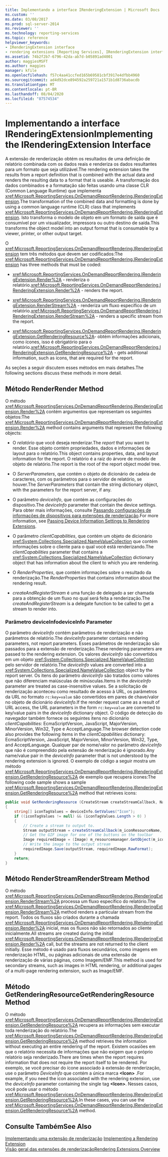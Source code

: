 ```yaml
---
title: Implementando a interface IRenderingExtension | Microsoft Docs
ms.custom: ''
ms.date: 03/08/2017
ms.prod: sql-server-2014
ms.reviewer: ''
ms.technology: reporting-services
ms.topic: reference
helpviewer_keywords:
- IRenderingExtension interface
- rendering extensions [Reporting Services], IRenderingExtension interface
ms.assetid: 74b2f2b7-6796-42da-ab7d-b05891ad4001
author: maggiesMSFT
ms.author: maggies
manager: kfile
ms.openlocfilehash: f57c4aa41ccfed165b69581cbf3917e4dfbb4960
ms.sourcegitcommit: ad4d92dce894592a259721a1571b1d8736abacdb
ms.translationtype: MT
ms.contentlocale: pt-BR
ms.lasthandoff: 08/04/2020
ms.locfileid: "87574534"
---
```

# <a name="implementing-the-irenderingextension-interface"></a><span data-ttu-id="5f3f0-102">Implementando a interface IRenderingExtension</span><span class="sxs-lookup"><span data-stu-id="5f3f0-102">Implementing the IRenderingExtension Interface</span></span>
  <span data-ttu-id="5f3f0-103">A extensão de renderização obtém os resultados de uma definição de relatório combinada com os dados reais e renderiza os dados resultantes para um formato que seja utilizável.</span><span class="sxs-lookup"><span data-stu-id="5f3f0-103">The rendering extension takes the results from a report definition that is combined with the actual data and renders the resulting data to a format that is useable.</span></span> <span data-ttu-id="5f3f0-104">A transformação dos dados combinados e a formatação são feitas usando uma classe CLR (Common Language Runtime) que implementa <xref:Microsoft.ReportingServices.OnDemandReportRendering.IRenderingExtension>.</span><span class="sxs-lookup"><span data-stu-id="5f3f0-104">The transformation of the combined data and formatting is done by using a common language runtime (CLR) class that implements <xref:Microsoft.ReportingServices.OnDemandReportRendering.IRenderingExtension>.</span></span> <span data-ttu-id="5f3f0-105">Isto transforma o modelo de objeto em um formato de saída que é consumível por um visualizador, impressora ou outro destino de saída.</span><span class="sxs-lookup"><span data-stu-id="5f3f0-105">This transforms the object model into an output format that is consumable by a viewer, printer, or other output target.</span></span>  
  
 <span data-ttu-id="5f3f0-106">O <xref:Microsoft.ReportingServices.OnDemandReportRendering.IRenderingExtension> tem três métodos que devem ser codificados:</span><span class="sxs-lookup"><span data-stu-id="5f3f0-106">The <xref:Microsoft.ReportingServices.OnDemandReportRendering.IRenderingExtension> has three methods that must be coded:</span></span>  
  
-   <span data-ttu-id="5f3f0-107"><xref:Microsoft.ReportingServices.OnDemandReportRendering.IRenderingExtension.Render%2A> - renderiza o relatório.</span><span class="sxs-lookup"><span data-stu-id="5f3f0-107"><xref:Microsoft.ReportingServices.OnDemandReportRendering.IRenderingExtension.Render%2A> - renders the report.</span></span>  
  
-   <span data-ttu-id="5f3f0-108"><xref:Microsoft.ReportingServices.OnDemandReportRendering.IRenderingExtension.RenderStream%2A> - renderiza um fluxo específico de um relatório.</span><span class="sxs-lookup"><span data-stu-id="5f3f0-108"><xref:Microsoft.ReportingServices.OnDemandReportRendering.IRenderingExtension.RenderStream%2A> - renders a specific stream from the report.</span></span>  
  
-   <span data-ttu-id="5f3f0-109"><xref:Microsoft.ReportingServices.OnDemandReportRendering.IRenderingExtension.GetRenderingResource%2A>- obtém informações adicionais, como ícones, isso é obrigatório para o relatório.</span><span class="sxs-lookup"><span data-stu-id="5f3f0-109"><xref:Microsoft.ReportingServices.OnDemandReportRendering.IRenderingExtension.GetRenderingResource%2A> - gets additional information, such as icons, that are required for the report.</span></span>  
  
 <span data-ttu-id="5f3f0-110">As seções a seguir discutem esses métodos em mais detalhes.</span><span class="sxs-lookup"><span data-stu-id="5f3f0-110">The following sections discuss these methods in more detail.</span></span>  
  
## <a name="render-method"></a><span data-ttu-id="5f3f0-111">Método Render</span><span class="sxs-lookup"><span data-stu-id="5f3f0-111">Render Method</span></span>  
 <span data-ttu-id="5f3f0-112">O método <xref:Microsoft.ReportingServices.OnDemandReportRendering.IRenderingExtension.Render%2A> contém argumentos que representam os seguintes objetos:</span><span class="sxs-lookup"><span data-stu-id="5f3f0-112">The <xref:Microsoft.ReportingServices.OnDemandReportRendering.IRenderingExtension.Render%2A> method contains arguments that represent the following objects:</span></span>  
  
-   <span data-ttu-id="5f3f0-113">O *relatório* que você deseja renderizar.</span><span class="sxs-lookup"><span data-stu-id="5f3f0-113">The *report* that you want to render.</span></span> <span data-ttu-id="5f3f0-114">Esse objeto contém propriedades, dados e informações de layout para o relatório.</span><span class="sxs-lookup"><span data-stu-id="5f3f0-114">This object contains properties, data, and layout information for the report.</span></span> <span data-ttu-id="5f3f0-115">O relatório é a raiz do árvore de modelo de objeto de relatório.</span><span class="sxs-lookup"><span data-stu-id="5f3f0-115">The report is the root of the report object model tree.</span></span>  
  
-   <span data-ttu-id="5f3f0-116">O *ServerParameters*, que contém o objeto de dicionário de cadeia de caracteres, com os parâmetros para o servidor de relatório, se houver.</span><span class="sxs-lookup"><span data-stu-id="5f3f0-116">The *ServerParameters* that contain the string dictionary object, with the parameters for the report server, if any.</span></span>  
  
-   <span data-ttu-id="5f3f0-117">O parâmetro *deviceInfo*, que contém as configurações do dispositivo.</span><span class="sxs-lookup"><span data-stu-id="5f3f0-117">The *deviceInfo* parameter that contain the device settings.</span></span> <span data-ttu-id="5f3f0-118">Para obter mais informações, consulte [Passando configurações de informações de dispositivos para extensões de renderização](../../report-server-web-service/net-framework/passing-device-information-settings-to-rendering-extensions.md).</span><span class="sxs-lookup"><span data-stu-id="5f3f0-118">For more information, see [Passing Device Information Settings to Rendering Extensions](../../report-server-web-service/net-framework/passing-device-information-settings-to-rendering-extensions.md).</span></span>  
  
-   <span data-ttu-id="5f3f0-119">O parâmetro *clientCapabilities*, que contém um objeto de dicionário <xref:System.Collections.Specialized.NameValueCollection> que contém informações sobre o cliente para o qual você está renderizando.</span><span class="sxs-lookup"><span data-stu-id="5f3f0-119">The *clientCapabilities* parameter that contains a <xref:System.Collections.Specialized.NameValueCollection> dictionary object that has information about the client to which you are rendering.</span></span>  
  
-   <span data-ttu-id="5f3f0-120">O *RenderProperties*, que contém informações sobre o resultado da renderização.</span><span class="sxs-lookup"><span data-stu-id="5f3f0-120">The *RenderProperties* that contains information about the rendering result.</span></span>  
  
-   <span data-ttu-id="5f3f0-121">*createAndRegisterStream* é uma função de delegado a ser chamada para a obtenção de um fluxo no qual será feita a renderização.</span><span class="sxs-lookup"><span data-stu-id="5f3f0-121">The *createAndRegisterStream* is a delegate function to be called to get a stream to render into.</span></span>  
  
### <a name="deviceinfo-parameter"></a><span data-ttu-id="5f3f0-122">Parâmetro deviceInfo</span><span class="sxs-lookup"><span data-stu-id="5f3f0-122">deviceInfo Parameter</span></span>  
 <span data-ttu-id="5f3f0-123">O parâmetro *deviceInfo* contém parâmetros de renderização e não parâmetros de relatório.</span><span class="sxs-lookup"><span data-stu-id="5f3f0-123">The *deviceInfo* parameter contains rendering parameters, not report parameters.</span></span> <span data-ttu-id="5f3f0-124">Esses parâmetros de renderização são passados para a extensão de renderização.</span><span class="sxs-lookup"><span data-stu-id="5f3f0-124">These rendering parameters are passed to the rendering extension.</span></span> <span data-ttu-id="5f3f0-125">Os valores *deviceInfo* são convertidos em um objeto <xref:System.Collections.Specialized.NameValueCollection> pelo servidor de relatório.</span><span class="sxs-lookup"><span data-stu-id="5f3f0-125">The *deviceInfo* values are converted into a <xref:System.Collections.Specialized.NameValueCollection> object by the report server.</span></span> <span data-ttu-id="5f3f0-126">Os itens do parâmetro *deviceInfo* são tratados como valores que não diferenciam maiúsculas de minúsculas.</span><span class="sxs-lookup"><span data-stu-id="5f3f0-126">Items in the *deviceInfo* parameter are treated as case-insensitive values.</span></span> <span data-ttu-id="5f3f0-127">Se a solicitação de renderização aconteceu como resultado de acesso à URL, os parâmetros da URL no formato `rc:key=value` são convertidos em pares de chave/valor no objeto de dicionário *deviceInfo*.</span><span class="sxs-lookup"><span data-stu-id="5f3f0-127">If the render request came as a result of URL access, the URL parameters in the form `rc:key=value` are converted to key/value pairs in the *deviceInfo* dictionary object.</span></span> <span data-ttu-id="5f3f0-128">O código de detecção do navegador também fornece os seguintes itens no dicionário *clientCapabilities*: EcmaScriptVersion, JavaScript, MajorVersion, MinorVersion, Win32, Type e AcceptLanguage.</span><span class="sxs-lookup"><span data-stu-id="5f3f0-128">The browser detection code also provides the following items in the *clientCapabilities* dictionary: EcmaScriptVersion, JavaScript, MajorVersion, MinorVersion, Win32, Type, and AcceptLanguage.</span></span> <span data-ttu-id="5f3f0-129">Qualquer par de nome/valor no parâmetro *deviceInfo* que não é compreendido pela extensão de renderização é ignorado.</span><span class="sxs-lookup"><span data-stu-id="5f3f0-129">Any name/value pair in the *deviceInfo* parameter that is not understood by the rendering extension is ignored.</span></span> <span data-ttu-id="5f3f0-130">O exemplo de código a seguir mostra um método <xref:Microsoft.ReportingServices.OnDemandReportRendering.IRenderingExtension.GetRenderingResource%2A> de exemplo que recupera ícones:</span><span class="sxs-lookup"><span data-stu-id="5f3f0-130">The following code sample shows a sample <xref:Microsoft.ReportingServices.OnDemandReportRendering.IRenderingExtension.GetRenderingResource%2A> method that retrieves icons:</span></span>  
  
```csharp  
public void GetRenderingResource (CreateStream createStreamCallback, NameValueCollection deviceInfo)  
{  
    string[] iconTagValues = deviceInfo.GetValues("Icon");  
    if ((iconTagValues != null) && (iconTagValues.Length > 0) )  
    {  
        // Create a stream to output to.  
        Stream outputStream = createStreamCallback(m_iconResourceName, "gif", null, "image/gif", false);  
        // Get the GIF image for one of the buttons on the toolbar  
        Image requiredImage = (Image) m_resourcemanager.GetObject(m_iconResourceName  
        // Write the image to the output stream  
        requiredImage.Save(outputStream, requiredImage.RawFormat);  
    }  
    return;  
}  
```  
  
## <a name="renderstream-method"></a><span data-ttu-id="5f3f0-131">Método RenderStream</span><span class="sxs-lookup"><span data-stu-id="5f3f0-131">RenderStream Method</span></span>  
 <span data-ttu-id="5f3f0-132">O método <xref:Microsoft.ReportingServices.OnDemandReportRendering.IRenderingExtension.RenderStream%2A> processa um fluxo específico do relatório.</span><span class="sxs-lookup"><span data-stu-id="5f3f0-132">The <xref:Microsoft.ReportingServices.OnDemandReportRendering.IRenderingExtension.RenderStream%2A> method renders a particular stream from the report.</span></span> <span data-ttu-id="5f3f0-133">Todos os fluxos são criados durante a chamada <xref:Microsoft.ReportingServices.OnDemandReportRendering.IRenderingExtension.Render%2A> inicial, mas os fluxos não são retornados ao cliente inicialmente.</span><span class="sxs-lookup"><span data-stu-id="5f3f0-133">All streams are created during the initial <xref:Microsoft.ReportingServices.OnDemandReportRendering.IRenderingExtension.Render%2A> call, but the streams are not returned to the client initially.</span></span> <span data-ttu-id="5f3f0-134">Esse método é usado para fluxos secundários, como imagens em renderização HTML, ou páginas adicionais de uma extensão de renderização de várias páginas, como Imagem/EMF.</span><span class="sxs-lookup"><span data-stu-id="5f3f0-134">This method is used for secondary streams, such as images in HTML rendering, or additional pages of a multi-page rendering extension, such as Image/EMF.</span></span>  
  
## <a name="getrenderingresource-method"></a><span data-ttu-id="5f3f0-135">Método GetRenderingResource</span><span class="sxs-lookup"><span data-stu-id="5f3f0-135">GetRenderingResource Method</span></span>  
 <span data-ttu-id="5f3f0-136">O método <xref:Microsoft.ReportingServices.OnDemandReportRendering.IRenderingExtension.GetRenderingResource%2A> recupera as informações sem executar toda renderização do relatório.</span><span class="sxs-lookup"><span data-stu-id="5f3f0-136">The <xref:Microsoft.ReportingServices.OnDemandReportRendering.IRenderingExtension.GetRenderingResource%2A> method retrieves the information without executing an entire rendering of the report.</span></span> <span data-ttu-id="5f3f0-137">Existem ocasiões em que o relatório necessita de informações que não exigem que o próprio relatório seja renderizado.</span><span class="sxs-lookup"><span data-stu-id="5f3f0-137">There are times when the report requires information that does not require the report itself to be rendered.</span></span> <span data-ttu-id="5f3f0-138">Por exemplo, se você precisar do ícone associado à extensão de renderização, use o parâmetro *DeviceInfo* que contém a única marca **\<Icon>** .</span><span class="sxs-lookup"><span data-stu-id="5f3f0-138">For example, if you need the icon associated with the rendering extension, use the *deviceInfo* parameter containing the single tag **\<Icon>**.</span></span> <span data-ttu-id="5f3f0-139">Nesses casos, você pode usar o método <xref:Microsoft.ReportingServices.OnDemandReportRendering.IRenderingExtension.GetRenderingResource%2A>.</span><span class="sxs-lookup"><span data-stu-id="5f3f0-139">In these cases, you can use the <xref:Microsoft.ReportingServices.OnDemandReportRendering.IRenderingExtension.GetRenderingResource%2A> method.</span></span>  
  
## <a name="see-also"></a><span data-ttu-id="5f3f0-140">Consulte Também</span><span class="sxs-lookup"><span data-stu-id="5f3f0-140">See Also</span></span>  
 <span data-ttu-id="5f3f0-141">[Implementando uma extensão de renderização](implementing-a-rendering-extension.md) </span><span class="sxs-lookup"><span data-stu-id="5f3f0-141">[Implementing a Rendering Extension](implementing-a-rendering-extension.md) </span></span>  
 [<span data-ttu-id="5f3f0-142">Visão geral das extensões de renderização</span><span class="sxs-lookup"><span data-stu-id="5f3f0-142">Rendering Extensions Overview</span></span>](rendering-extensions-overview.md)  
  
  
